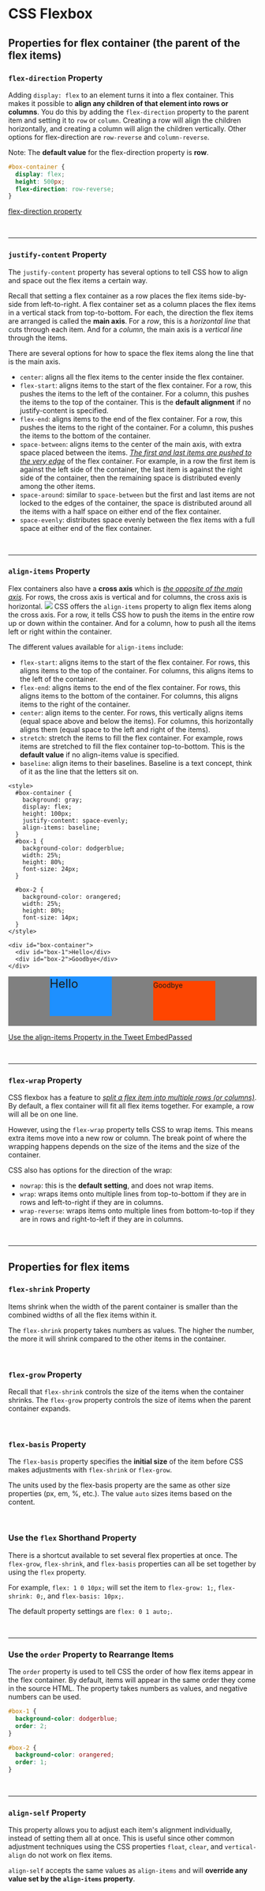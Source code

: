# CSS Flexbox

## Properties for flex container (the parent of the flex items)

### `flex-direction` Property

Adding `display: flex` to an element turns it into a flex container. This makes it possible to **align any children of that element into rows or columns**. You do this by adding the `flex-direction` property to the parent item and setting it to `row` or `column`. Creating a row will align the children horizontally, and creating a column will align the children vertically. Other options for flex-direction are `row-reverse` and `column-reverse`.

Note: The **default value** for the flex-direction property is **row**.

```css
#box-container {
  display: flex;
  height: 500px;
  flex-direction: row-reverse;
}
```

[flex-direction property](https://codepen.io/ZoeyClyde/pen/RwLaJQe)

<br>

---

### `justify-content` Property

The `justify-content` property has several options to tell CSS how to align and space out the flex items a certain way.

Recall that setting a flex container as a row places the flex items side-by-side from left-to-right. A flex container set as a column places the flex items in a vertical stack from top-to-bottom. For each, the direction the flex items are arranged is called the **main axis**. For a _row_, this is a _horizontal line_ that cuts through each item. And for a _column_, the main axis is a _vertical line_ through the items.

There are several options for how to space the flex items along the line that is the main axis.

- `center`: aligns all the flex items to the center inside the flex container.
- `flex-start`: aligns items to the start of the flex container. For a row, this pushes the items to the left of the container. For a column, this pushes the items to the top of the container. This is the **default alignment** if no justify-content is specified.
- `flex-end`: aligns items to the end of the flex container. For a row, this pushes the items to the right of the container. For a column, this pushes the items to the bottom of the container.
- `space-between`: aligns items to the center of the main axis, with extra space placed between the items. _<u>The first and last items are pushed to the very edge_</u> of the flex container. For example, in a row the first item is against the left side of the container, the last item is against the right side of the container, then the remaining space is distributed evenly among the other items.
- `space-around`: similar to `space-between` but the first and last items are not locked to the edges of the container, the space is distributed around all the items with a half space on either end of the flex container.
- `space-evenly`: distributes space evenly between the flex items with a full space at either end of the flex container.

<br>

---

### `align-items` Property

Flex containers also have a **cross axis** which is _<u>the opposite of the main axis</u>_. For rows, the cross axis is vertical and for columns, the cross axis is horizontal.
<img src="https://www.w3.org/TR/css-flexbox-1/images/flex-direction-terms.svg" style="background-color: white"/>
CSS offers the `align-items` property to align flex items along the cross axis. For a row, it tells CSS how to push the items in the entire row up or down within the container. And for a column, how to push all the items left or right within the container.

The different values available for `align-items` include:

- `flex-start`: aligns items to the start of the flex container. For rows, this aligns items to the top of the container. For columns, this aligns items to the left of the container.
- `flex-end`: aligns items to the end of the flex container. For rows, this aligns items to the bottom of the container. For columns, this aligns items to the right of the container.
- `center`: align items to the center. For rows, this vertically aligns items (equal space above and below the items). For columns, this horizontally aligns them (equal space to the left and right of the items).
- `stretch`: stretch the items to fill the flex container. For example, rows items are stretched to fill the flex container top-to-bottom. This is the **default value** if no align-items value is specified.
- `baseline`: align items to their baselines. Baseline is a text concept, think of it as the line that the letters sit on.

```
<style>
  #box-container {
    background: gray;
    display: flex;
    height: 100px;
    justify-content: space-evenly;
	align-items: baseline;
  }
  #box-1 {
    background-color: dodgerblue;
    width: 25%;
    height: 80%;
	font-size: 24px;
  }

  #box-2 {
    background-color: orangered;
    width: 25%;
    height: 80%;
	font-size: 14px;
  }
</style>

<div id="box-container">
  <div id="box-1">Hello</div>
  <div id="box-2">Goodbye</div>
</div>
```

<style>
  #box-container {
    background: gray;
    display: flex;
    height: 100px;
    justify-content: space-evenly;
	align-items: baseline;
  }
  #box-1 {
    background-color: dodgerblue;
    width: 25%;
    height: 80%;
	font-size: 24px;
  }

  #box-2 {
    background-color: orangered;
    width: 25%;
    height: 80%;
	font-size: 14px;
  }
</style>

<div id="box-container">
  <div id="box-1">Hello</div>
  <div id="box-2">Goodbye</div>
</div>

[Use the align-items Property in the Tweet EmbedPassed](https://codepen.io/ZoeyClyde/pen/MWEyXQe)

<br>

---

### `flex-wrap` Property

CSS flexbox has a feature to _<u>split a flex item into multiple rows (or columns)</u>_. By default, a flex container will fit all flex items together. For example, a row will all be on one line.

However, using the `flex-wrap` property tells CSS to wrap items. This means extra items move into a new row or column. The break point of where the wrapping happens depends on the size of the items and the size of the container.

CSS also has options for the direction of the wrap:

- `nowrap`: this is the **default setting**, and does not wrap items.
- `wrap`: wraps items onto multiple lines from top-to-bottom if they are in rows and left-to-right if they are in columns.
- `wrap-reverse`: wraps items onto multiple lines from bottom-to-top if they are in rows and right-to-left if they are in columns.

<br>

---

## Properties for flex items

### `flex-shrink` Property

Items shrink when the width of the parent container is smaller than the combined widths of all the flex items within it.

The `flex-shrink` property takes numbers as values. The higher the number, the more it will shrink compared to the other items in the container.

<br>

### `flex-grow` Property

Recall that `flex-shrink` controls the size of the items when the container shrinks. The `flex-grow` property controls the size of items when the parent container expands.

<br>

### `flex-basis` Property

The `flex-basis` property specifies the **initial size** of the item before CSS makes adjustments with `flex-shrink` or `flex-grow`.

The units used by the flex-basis property are the same as other size properties (px, em, %, etc.). The value `auto` sizes items based on the content.

<br>

### Use the `flex` Shorthand Property

There is a shortcut available to set several flex properties at once. The `flex-grow`, `flex-shrink`, and `flex-basis` properties can all be set together by using the `flex` property.

For example, `flex: 1 0 10px;` will set the item to `flex-grow: 1;`, `flex-shrink: 0;`, and `flex-basis: 10px;`.

The default property settings are `flex: 0 1 auto;`.

<br>

---

### Use the `order` Property to Rearrange Items

The `order` property is used to tell CSS the order of how flex items appear in the flex container. By default, items will appear in the same order they come in the source HTML. The property takes numbers as values, and negative numbers can be used.

```css
#box-1 {
  background-color: dodgerblue;
  order: 2;
}

#box-2 {
  background-color: orangered;
  order: 1;
}
```

 <br>
 
 ---
 
 ### `align-self` Property
 
This property allows you to adjust each item's alignment individually, instead of setting them all at once. This is useful since other common adjustment techniques using the CSS properties `float`, `clear`, and `vertical-align` do not work on flex items.

`align-self` accepts the same values as `align-items` and will **override any value set by the `align-items` property**.
